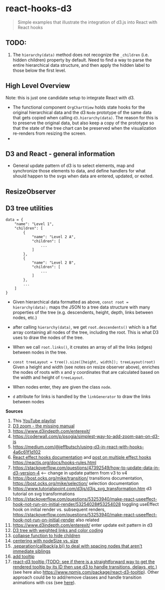 # react-hooks-d3
> Simple examples that illustrate the integration of d3.js into React with React hooks

## TODO:
1. The ```hierarchy(data)``` method does not recognize the ```_children``` (i.e. hidden children) property by default. Need to find a way to parse the entire hierarchical data structure, and then apply the hidden label to those below the first level.

## High Level Overview
Note: this is just one candidate setup to integrate React with d3.

- The functional component ```OrgChartView``` holds state hooks for the original hierarchical data and the d3 ```Node``` prototype of the same data that gets copied when calling ```d3.hierarchy(data)```. The reason for this is to preserve the original data, but also keep a copy of the prototype so that the state of the tree chart can be preserved when the visualization re-renders from resizing the screen.
- 

## D3 and React - general information
- General update pattern of d3 is to select elements, map and synchronize those elements to data, and define handlers for what should happen to the svgs when data are entered, updated, or exited.

## ResizeObserver

## D3 tree utilities
```
data = {
    "name": "Level 1",
    "children": [
        {
            "name": "Level 2 A",
            "children": [
                ...
            ]
        },
        {
            "name": "Level 2 B",
            "children": [
                ...
            ]
        },
        ...
    ]
}
```

- Given hierarchical data formatted as above, ```const root = hierarchy(data);``` maps the JSON to a tree data structure with many properties of the tree (e.g. descendents, height, depth, links between nodes, etc.)
- after calling ```hierarchy(data)```, we get ```root.descendents()``` which is a flat array containing all nodes of the tree, including the root. This is what D3 uses to draw the nodes of the tree.

- When we call ```root.links()```, it creates an array of all the links (edges) between nodes in the tree.

- ```const treeLayout = tree().size([height, width]); treeLayout(root)``` Given a height and width (see notes on resize observer above), enriches the nodes of roots with x and y coordinates that are calculated based on the width and height of ```treeLayout```.

- When nodes enter, they are given the class ```node```.

- ```d``` attribute for links is handled by the ```linkGenerator``` to draw the links between nodes
  

__Sources__

1. This [YouTube playlist](https://www.youtube.com/watch?v=Y-ThTzB-Zjk&list=PLDZ4p-ENjbiPo4WH7KdHjh_EMI7Ic8b2B&index=20)
2. [D3 zoom - the missing manual](https://www.freecodecamp.org/news/get-ready-to-zoom-and-pan-like-a-pro-after-reading-this-in-depth-tutorial-5d963b0a153e/)
3. https://www.d3indepth.com/enterexit/
4. https://coderwall.com/p/psogia/simplest-way-to-add-zoom-pan-on-d3-js
5. https://medium.com/@jeffbutsch/using-d3-in-react-with-hooks-4a6c61f1d102
6. [React effect hooks documentation](https://reactjs.org/docs/hooks-effect.html) and [post on multiple effect hooks](https://stackoverflow.com/questions/54002792/should-i-use-one-or-many-useeffect-in-component) https://reactjs.org/docs/hooks-rules.html
7. https://stackoverflow.com/questions/47392549/how-to-update-data-in-d3-version-4 <-- change in update pattern from v3 to v4
8. https://bost.ocks.org/mike/transition/ transitions documentation, https://bost.ocks.org/mike/selection/ selection documentation
9. https://www.tutorialspoint.com/d3js/d3js_svg_transformation.htm d3 tutorial on svg transformations
10. https://stackoverflow.com/questions/53253940/make-react-useeffect-hook-not-run-on-initial-render/53254028#53254028 toggling useEffect hook on initial render vs. subsequent renders, https://stackoverflow.com/questions/53253940/make-react-useeffect-hook-not-run-on-initial-render also related
11. https://www.d3indepth.com/enterexit/ enter update exit pattern in d3
12. [D3 tree with weighted links and color coding](http://bl.ocks.org/shubhgo/80323b7f3881f874c02f)
13. [collapse function to hide children](https://stackoverflow.com/questions/45326393/how-to-show-only-specific-node-level-in-d3-tree-layout)
14. [centering with nodeSize vs. size](https://stackoverflow.com/questions/44013555/centering-of-d3-tree-changes-when-specifying-nodesize)
15. [.separation(callback(a,b)) to deal with spacing nodes that aren't immediate siblings](https://stackoverflow.com/questions/42524376/tree-nodesize-in-d3-v4)
16. [add tooltip](https://stackoverflow.com/questions/49611148/how-to-add-tooltip-in-react-d3-v4-bar-chart)
17. [react-d3 tooltip (TODO: see if there is a straightforward way to get the rendered tooltip by its ID then use d3 to handle transitions, delays, etc.)](https://github.com/react-d3/react-d3-tooltip) (see here also https://www.npmjs.com/package/react-d3-tooltip). Other approach could be to add/remove classes and handle transition animations with css (see [here](https://stackoverflow.com/questions/38116805/react-js-d3-charts-tooltip/56674517#56674517)).